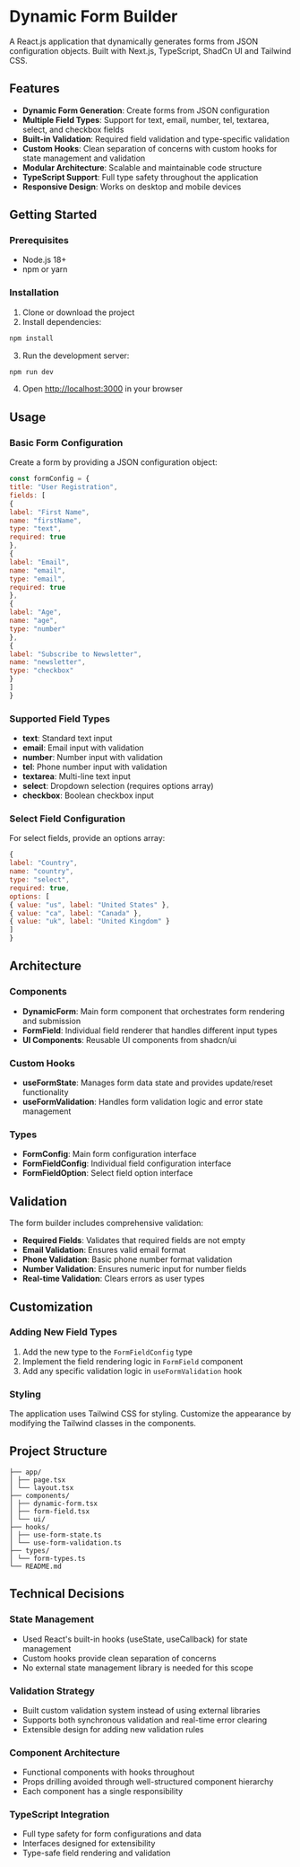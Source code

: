 # Dynamic Form Builder

A React.js application that dynamically generates forms from JSON configuration objects. Built with Next.js, TypeScript, ShadCn UI and Tailwind CSS.

## Features

- **Dynamic Form Generation**: Create forms from JSON configuration
- **Multiple Field Types**: Support for text, email, number, tel, textarea, select, and checkbox fields
- **Built-in Validation**: Required field validation and type-specific validation
- **Custom Hooks**: Clean separation of concerns with custom hooks for state management and validation
- **Modular Architecture**: Scalable and maintainable code structure
- **TypeScript Support**: Full type safety throughout the application
- **Responsive Design**: Works on desktop and mobile devices

## Getting Started

### Prerequisites

- Node.js 18+
- npm or yarn

### Installation

1. Clone or download the project
2. Install dependencies:

```bash
npm install
```

3. Run the development server:

```bash
npm run dev
```

4. Open [http://localhost:3000](http://localhost:3000) in your browser

## Usage

### Basic Form Configuration

Create a form by providing a JSON configuration object:

```javascript
const formConfig = {
title: "User Registration",
fields: [
{
label: "First Name",
name: "firstName",
type: "text",
required: true
},
{
label: "Email",
name: "email",
type: "email",
required: true
},
{
label: "Age",
name: "age",
type: "number"
},
{
label: "Subscribe to Newsletter",
name: "newsletter",
type: "checkbox"
}
]
}
```

### Supported Field Types

- **text**: Standard text input
- **email**: Email input with validation
- **number**: Number input with validation
- **tel**: Phone number input with validation
- **textarea**: Multi-line text input
- **select**: Dropdown selection (requires options array)
- **checkbox**: Boolean checkbox input

### Select Field Configuration

For select fields, provide an options array:

```javascript
{
label: "Country",
name: "country",
type: "select",
required: true,
options: [
{ value: "us", label: "United States" },
{ value: "ca", label: "Canada" },
{ value: "uk", label: "United Kingdom" }
]
}
```

## Architecture

### Components

- **DynamicForm**: Main form component that orchestrates form rendering and submission
- **FormField**: Individual field renderer that handles different input types
- **UI Components**: Reusable UI components from shadcn/ui

### Custom Hooks

- **useFormState**: Manages form data state and provides update/reset functionality
- **useFormValidation**: Handles form validation logic and error state management

### Types

- **FormConfig**: Main form configuration interface
- **FormFieldConfig**: Individual field configuration interface
- **FormFieldOption**: Select field option interface

## Validation

The form builder includes comprehensive validation:

- **Required Fields**: Validates that required fields are not empty
- **Email Validation**: Ensures valid email format
- **Phone Validation**: Basic phone number format validation
- **Number Validation**: Ensures numeric input for number fields
- **Real-time Validation**: Clears errors as user types

## Customization

### Adding New Field Types

1. Add the new type to the `FormFieldConfig` type
2. Implement the field rendering logic in `FormField` component
3. Add any specific validation logic in `useFormValidation` hook

### Styling

The application uses Tailwind CSS for styling. Customize the appearance by modifying the Tailwind classes in the components.

## Project Structure

```
├── app/
│ ├── page.tsx
│ └── layout.tsx
├── components/
│ ├── dynamic-form.tsx
│ ├── form-field.tsx
│ └── ui/ 
├── hooks/
│ ├── use-form-state.ts
│ └── use-form-validation.ts
├── types/
│ └── form-types.ts
└── README.md
```


## Technical Decisions

### State Management

- Used React's built-in hooks (useState, useCallback) for state management
- Custom hooks provide clean separation of concerns
- No external state management library is needed for this scope

### Validation Strategy

- Built custom validation system instead of using external libraries
- Supports both synchronous validation and real-time error clearing
- Extensible design for adding new validation rules

### Component Architecture

- Functional components with hooks throughout
- Props drilling avoided through well-structured component hierarchy
- Each component has a single responsibility

### TypeScript Integration

- Full type safety for form configurations and data
- Interfaces designed for extensibility
- Type-safe field rendering and validation
